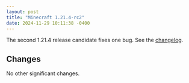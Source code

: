 ```yaml
---
layout: post
title: "Minecraft 1.21.4-rc2"
date: 2024-11-29 10:11:38 -0400
---
```


The second 1.21.4 release candidate fixes one bug. See the [changelog](https://www.minecraft.net/en-us/article/minecraft-1-21-4-release-candidate-2).

## Changes

No other significant changes.

